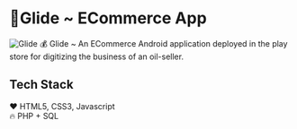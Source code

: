
# 🌴Glide ~ ECommerce App
![Glide](https://i.imgur.com/Ds1Vaoj.jpg)
💰 Glide ~ An ECommerce Android application deployed in the play store for digitizing the business of an oil-seller.

## Tech Stack
❤️ HTML5, CSS3, Javascript<br>
🔥 PHP + SQL
